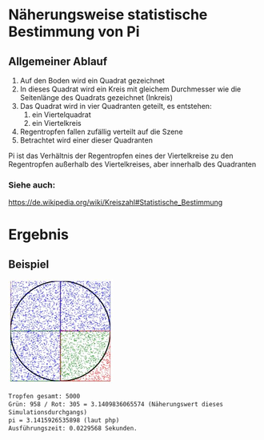 # Näherungsweise statistische Bestimmung von Pi

## Allgemeiner Ablauf
1. Auf den Boden wird ein Quadrat gezeichnet
1. In dieses Quadrat wird ein Kreis mit gleichem Durchmesser wie die Seitenlänge des Quadrats gezeichnet (Inkreis)
1. Das Quadrat wird in vier Quadranten geteilt, es entstehen:
   1. ein Viertelquadrat
   1. ein Viertelkreis
1. Regentropfen fallen zufällig verteilt auf die Szene
1. Betrachtet wird einer dieser Quadranten

Pi ist das Verhältnis der Regentropfen eines der Viertelkreise zu den Regentropfen außerhalb des Viertelkreises,
aber innerhalb des Quadranten

### Siehe auch:
https://de.wikipedia.org/wiki/Kreiszahl#Statistische_Bestimmung

# Ergebnis
## Beispiel
![Bild](/docs/screenshot.jpg)

```
Tropfen gesamt: 5000
Grün: 958 / Rot: 305 = 3.1409836065574 (Näherungswert dieses Simulationsdurchgangs)
pi = 3.1415926535898 (laut php)
Ausführungszeit: 0.0229568 Sekunden.
```
